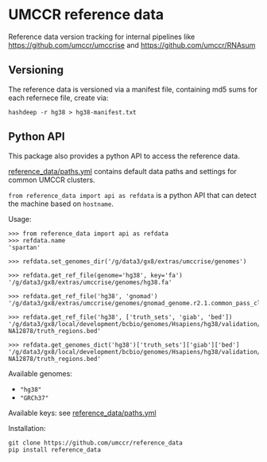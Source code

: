 # UMCCR reference data

Reference data version tracking for internal pipelines like https://github.com/umccr/umccrise and https://github.com/umccr/RNAsum


## Versioning

The reference data is versioned via a manifest file, containing md5 sums for each refernece file, create via:

```
hashdeep -r hg38 > hg38-manifest.txt
```


## Python API

This package also provides a python API to access the reference data.

[reference_data/paths.yml](reference_data/paths.yml) contains default data paths and settings for common UMCCR clusters.

`from reference_data import api as refdata` is a python API that can detect the machine based on `hostname`.

Usage:

```
>>> from reference_data import api as refdata
>>> refdata.name
'spartan'

>>> refdata.set_genomes_dir('/g/data3/gx8/extras/umccrise/genomes')

>>> refdata.get_ref_file(genome='hg38', key='fa')
'/g/data3/gx8/extras/umccrise/genomes/hg38.fa'

>>> refdata.get_ref_file('hg38', 'gnomad')
'/g/data3/gx8/extras/umccrise/genomes/gnomad_genome.r2.1.common_pass_clean.norm.vcf.gz'

>>> refdata.get_ref_file('hg38', ['truth_sets', 'giab', 'bed'])
'/g/data3/gx8/local/development/bcbio/genomes/Hsapiens/hg38/validation/giab-NA12878/truth_regions.bed'

>>> refdata.get_genomes_dict('hg38')['truth_sets']['giab']['bed']
'/g/data3/gx8/local/development/bcbio/genomes/Hsapiens/hg38/validation/giab-NA12878/truth_regions.bed'
```

Available genomes:

- `"hg38"`
- `"GRCh37"`

Available keys: see [reference_data/paths.yml](reference_data/paths.yml)

Installation:

```
git clone https://github.com/umccr/reference_data
pip install reference_data
```